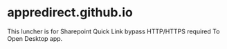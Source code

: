 # appredirect.github.io
This luncher is for Sharepoint Quick Link bypass HTTP/HTTPS required To Open Desktop app.
